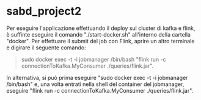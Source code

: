 # sabd_project2

Per eseguire l'applicazione effettuando il deploy sul cluster di kafka e flink, è suffinte  eseguire il comando "./start-docker.sh" all'interno della cartella "docker". 
Per effettuare il submit del job con Flink, aprire un altro terminale e digirare il seguente comando:

> sudo docker exec -t -i jobmanager /bin/bash "flink run -c connectionToKafka.MyConsumer ./queries/flink.jar". 
>
In alternativa, si può prima eseguire "sudo docker exec -t -i jobmanager /bin/bash" e, una volta entrati nella shell del container del jobmanager, eseguire "flink run -c connectionToKafka.MyConsumer ./queries/flink.jar".